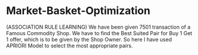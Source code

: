 # Market-Basket-Optimization
(ASSOCIATION RULE LEARNING) We have been given 7501 transaction of a Famous Commodity Shop. We have to find the Best Suited Pair for Buy 1 Get 1 offer, which is to be given by the Shop Owner. So here I have used APRIORI Model to select the most appropriate pairs.
